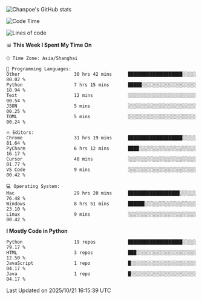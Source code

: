 ![Chanpoe's GitHub stats](https://github-readme-stats.vercel.app/api?username=Chanpoe&show_icons=true&count_private=true&theme=cobalt)

<!--START_SECTION:waka-->
![Code Time](http://img.shields.io/badge/Code%20Time-1%2C193%20hrs%207%20mins-blue)

![Lines of code](https://img.shields.io/badge/From%20Hello%20World%20I%27ve%20Written-1.9%20million%20lines%20of%20code-blue)

📊 **This Week I Spent My Time On** 

```text
🕑︎ Time Zone: Asia/Shanghai

💬 Programming Languages: 
Other                    30 hrs 42 mins      ████████████████████░░░░░   80.02 % 
Python                   7 hrs 15 mins       █████░░░░░░░░░░░░░░░░░░░░   18.94 % 
Text                     12 mins             ░░░░░░░░░░░░░░░░░░░░░░░░░   00.54 % 
JSON                     5 mins              ░░░░░░░░░░░░░░░░░░░░░░░░░   00.25 % 
TOML                     5 mins              ░░░░░░░░░░░░░░░░░░░░░░░░░   00.24 % 

🔥 Editors: 
Chrome                   31 hrs 19 mins      ████████████████████░░░░░   81.64 % 
PyCharm                  6 hrs 12 mins       ████░░░░░░░░░░░░░░░░░░░░░   16.17 % 
Cursor                   40 mins             ░░░░░░░░░░░░░░░░░░░░░░░░░   01.77 % 
VS Code                  9 mins              ░░░░░░░░░░░░░░░░░░░░░░░░░   00.42 % 

💻 Operating System: 
Mac                      29 hrs 20 mins      ███████████████████░░░░░░   76.48 % 
Windows                  8 hrs 51 mins       ██████░░░░░░░░░░░░░░░░░░░   23.10 % 
Linux                    9 mins              ░░░░░░░░░░░░░░░░░░░░░░░░░   00.42 % 
```

**I Mostly Code in Python** 

```text
Python                   19 repos            ████████████████████░░░░░   79.17 % 
HTML                     3 repos             ███░░░░░░░░░░░░░░░░░░░░░░   12.50 % 
JavaScript               1 repo              █░░░░░░░░░░░░░░░░░░░░░░░░   04.17 % 
Java                     1 repo              █░░░░░░░░░░░░░░░░░░░░░░░░   04.17 % 
```




 Last Updated on 2025/10/21 16:15:39 UTC
<!--END_SECTION:waka-->

